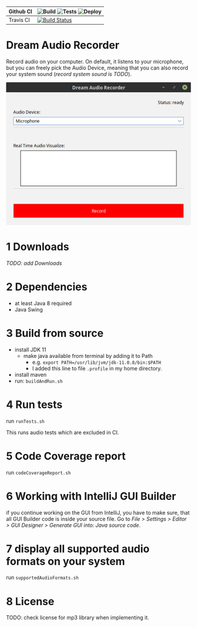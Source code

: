 | Github CI | ![Build](https://github.com/gre90r/Audio-Recorder/workflows/Build/badge.svg) ![Tests](https://github.com/gre90r/Audio-Recorder/workflows/Tests/badge.svg) ![Deploy](https://github.com/gre90r/Audio-Recorder/workflows/Deploy/badge.svg) |
|-----------|------------------------------------------------------------------------------------------------------------------------------------------------------------------------------------------------------------------------------------------|
| Travis CI | [![Build Status](https://travis-ci.com/gre90r/Audio-Recorder.svg?branch=master)](https://travis-ci.com/gre90r/Audio-Recorder)                                                                                                            |

# Dream Audio Recorder
Record audio on your computer. On default, it listens to your
microphone, but you can freely pick the Audio Device, meaning
that you can also record your system sound (*record system
sound is TODO*).

![doc/images/dream-audio-recorder.png](doc/images/dream-audio-recorder.png)

# 1 Downloads
*TODO: add Downloads*

# 2 Dependencies
* at least Java 8 required
* Java Swing

# 3 Build from source
* install JDK 11
    * make java available from terminal by adding it to Path
        * e.g. `export PATH=/usr/lib/jvm/jdk-11.0.8/bin:$PATH`
        * I added this line to file `.profile` in my home
          directory.
* install maven
* run: `buildAndRun.sh`

# 4 Run tests
run `runTests.sh`

This runs audio tests which are excluded in CI.

# 5 Code Coverage report
run `codeCoverageReport.sh`

# 6 Working with IntelliJ GUI Builder
if you continue working on the GUI from IntelliJ, you have to make
sure, that all GUI Builder code is inside your source file. Go to
*File > Settings > Editor > GUI Designer > Generate GUI into: 
Java source code*.

# 7 display all supported audio formats on your system
run `supportedAudioFormats.sh`

# 8 License
TODO: check license for mp3 library when implementing it.
